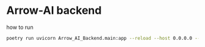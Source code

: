 # Arrow-AI backend

how to run
```bash
poetry run uvicorn Arrow_AI_Backend.main:app --reload --host 0.0.0.0 --port 8000
```